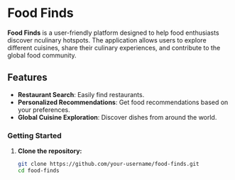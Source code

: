 # Food Finds

**Food Finds** is a user-friendly platform designed to help food enthusiasts discover                                                                                                                                                                                                                                        nculinary hotspots. The application allows users to explore different cuisines, share their culinary experiences, and contribute to the global food community.

## Features
- **Restaurant Search**: Easily find restaurants.
- **Personalized Recommendations**: Get food recommendations based on your preferences.
- **Global Cuisine Exploration**: Discover dishes from around the world.




### Getting Started

1. **Clone the repository:**
   ```bash
   git clone https://github.com/your-username/food-finds.git
   cd food-finds
